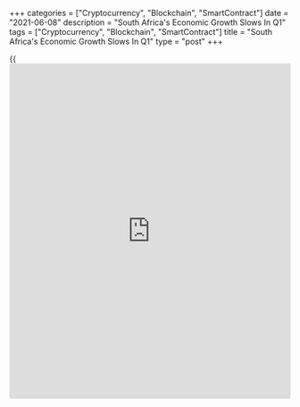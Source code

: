 +++
categories = ["Cryptocurrency", "Blockchain", "SmartContract"]
date = "2021-06-08"
description = "South Africa's Economic Growth Slows In Q1"
tags = ["Cryptocurrency", "Blockchain", "SmartContract"]
title = "South Africa's Economic Growth Slows In Q1"
type = "post"
+++

{{<iframe id="large-banner" src="https://www.bounty.group/#slide=8.0" width="100%" height="600" scrolling="no" style="border: 0px solid rgb(216, 221, 230); border-radius: 3px;">}}

South Africa's economic growth slowed in the first quarter, data from
Statistics South Africa showed on Tuesday.

Gross domestic product grew by annualized 4.6 percent quarter-on-
quarter, slower than the 5.8 percent expansion seen in the fourth
quarter of 2020.

However, on a yearly basis, the [economy][1] contracted for the fourth
straight quarter. GDP slid 3.2 percent, but slower than the 4.2 percent
decline in the preceding quarter.

On the production-side, the agriculture, forestry and fishing industry
decreased at a rate of 3.2 percent sequentially. Meanwhile, the mining
and quarrying industry grew 18.1 percent.

The manufacturing industry grew 1.6 percent, while the electricity, gas
and water industry contracted 2.6 percent. The construction industry
expanded 0.8 percent.

For comments and feedback [contact](https://www.playgroundfx.com/contact/): editorial@rtt[news](https://www.letsplayfx.com/blog/forex-news-website/).com

[Economic News][1]

 **What parts of the world are seeing the best (and worst) economic
performances lately? Click[here][2] to check out our [Econ Scorecard][2]
and find out! See up-to-the-moment [ranking](https://www.playgroundfx.com/blog/crypto-exchange-ranking/)s for the best and worst
performers in [GDP][3], [unemployment rate][4], [inflation][2] and much
more.**

   1. www.rtt[news](https://www.letsplayfx.com/blog/forex-news-website/).com/Content/EconomicNews.aspx
   2. www.rtt[news](https://www.letsplayfx.com/blog/forex-news-website/).com/economic-scorecard/world-rank/CPI/highest-performance.aspx
   3. www.rtt[news](https://www.letsplayfx.com/blog/forex-news-website/).com/economic-scorecard/world-rank/GDP/highest-performance.aspx
   4. www.rtt[news](https://www.letsplayfx.com/blog/forex-news-website/).com/economic-scorecard/world-rank/unemployment-rate/lowest-performance.aspx